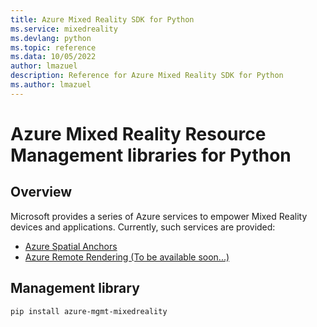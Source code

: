```yaml
---
title: Azure Mixed Reality SDK for Python
ms.service: mixedreality
ms.devlang: python
ms.topic: reference
ms.data: 10/05/2022
author: lmazuel
description: Reference for Azure Mixed Reality SDK for Python
ms.author: lmazuel
---
```

# Azure Mixed Reality Resource Management libraries for Python

## Overview

Microsoft provides a series of Azure services to empower Mixed Reality devices and applications. Currently, such services are provided:

* [Azure Spatial Anchors](https://azure.microsoft.com/en-us/services/spatial-anchors/)
* [Azure Remote Rendering (To be available soon...)](https://azure.microsoft.com/en-us/services/remote-rendering/)

## Management library
```bash
pip install azure-mgmt-mixedreality
```